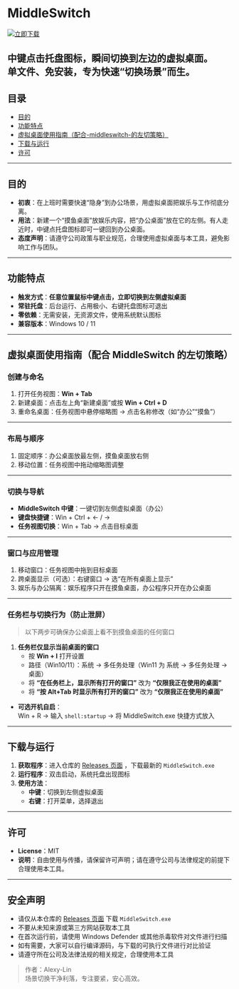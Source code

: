 # MiddleSwitch
[![立即下载](https://img.shields.io/badge/⬇️%20立即下载-Releases-blue?style=for-the-badge)](https://github.com/Alexy-Lin/MiddleSwitchCpp/releases)

中键点击托盘图标，瞬间切换到左边的虚拟桌面。  
单文件、免安装，专为快速“切换场景”而生。
---
## 目录
- [目的](#目的)
- [功能特点](#功能特点)
- [虚拟桌面使用指南（配合-middleswitch-的左切策略）](#虚拟桌面使用指南配合-middleswitch-的左切策略)
- [下载与运行](#下载与运行)
- [许可](#许可)
---
## 目的
- **初衷**：在上班时需要快速“隐身”到办公场景，用虚拟桌面把娱乐与工作彻底分离。  
- **用法**：新建一个“摸鱼桌面”放娱乐内容，把“办公桌面”放在它的左侧。有人走近时，中键点托盘图标即可一键回到办公桌面。  
- **态度声明**：请遵守公司政策与职业规范，合理使用虚拟桌面与本工具，避免影响工作与团队。
---
## 功能特点
- **触发方式**：**任意位置鼠标中键点击，立即切换到左侧虚拟桌面**  
- **常驻托盘**：后台运行、占用极小、右键托盘图标可退出  
- **零依赖**：无需安装，无资源文件，使用系统默认图标  
- **兼容版本**：Windows 10 / 11
---
## 虚拟桌面使用指南（配合 MiddleSwitch 的左切策略）
### 创建与命名
1. 打开任务视图：**Win + Tab**  
2. 新建桌面：点击左上角“新建桌面”或按 **Win + Ctrl + D**  
3. 重命名桌面：任务视图中悬停缩略图 → 点击名称修改（如“办公”“摸鱼”）
---
### 布局与顺序
1. 固定顺序：办公桌面放最左侧，摸鱼桌面放右侧  
2. 移动位置：任务视图中拖动缩略图调整
---
### 切换与导航
- **MiddleSwitch 中键**：一键切到左侧虚拟桌面（办公）  
- **键盘快捷键**：Win + Ctrl + ← / →  
- **任务视图切换**：Win + Tab → 点击目标桌面
---
### 窗口与应用管理
1. 移动窗口：任务视图中拖到目标桌面  
2. 跨桌面显示（可选）：右键窗口 → 选“在所有桌面上显示”  
3. 娱乐与办公隔离：娱乐程序只开在摸鱼桌面，办公程序只开在办公桌面
---
### 任务栏与切换行为（防止泄屏）
> 以下两步可确保办公桌面上看不到摸鱼桌面的任何窗口
1. **任务栏仅显示当前桌面的窗口**  
   - 按 **Win + I** 打开设置  
   - 路径（Win10/11）：系统 → 多任务处理（Win11 为 系统 → 多任务处理 → 桌面）  
   - 将 **“在任务栏上，显示所有打开的窗口”** 改为 **“仅限我正在使用的桌面”**
   - 将 **“按 Alt+Tab 时显示所有打开的窗口”** 改为 **“仅限我正在使用的桌面”**
- **可选开机自启**：  
  Win + R → 输入 `shell:startup` → 将 MiddleSwitch.exe 快捷方式放入

---
## 下载与运行
1. **获取程序**：进入仓库的 [Releases 页面](https://github.com/Alexy-Lin/MiddleSwitchCpp/releases) ，下载最新的 `MiddleSwitch.exe`  
2. **运行程序**：双击启动，系统托盘出现图标  
3. **使用方法**：  
   - **中键**：切换到左侧虚拟桌面  
   - **右键**：打开菜单，选择退出
---
## 许可
- **License**：MIT  
- **说明**：自由使用与传播，请保留许可声明；请在遵守公司与法律规定的前提下合理使用本工具。
---  
## 安全声明
- 请仅从本仓库的 [Releases 页面](https://github.com/Alexy-Lin/MiddleSwitchCpp/releases) 下载 `MiddleSwitch.exe`  
- 不要从未知来源或第三方网站获取本工具  
- 在首次运行前，请使用 Windows Defender 或其他杀毒软件对文件进行扫描  
- 如有需要，大家可以自行编译源码，与下载的可执行文件进行对比验证  
- 请遵守所在公司及法律法规的相关规定，合理使用本工具




> 作者：Alexy-Lin  
> 场景切换干净利落，专注要紧，安心高效。
